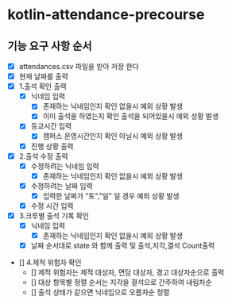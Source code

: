 # kotlin-attendance-precourse

## 기능 요구 사항 순서
- [x] attendances.csv 파일을 받아 저장 한다
- [x] 현재 날짜를 출력
- [x] 1.출석 확인 출력
  - [x] 닉네임 입력
    - [x] 존재하는 닉네임인지 확인 없을시 예외 상황 발생
    - [x] 이미 출석을 하였는지 확인 출석을 되어있을시 예외 상황 발생 
  - [x] 등교시간 입력
    -[x] 캠퍼스 운영시간인지 확인 아닐시 예외 상황 발생 
  - [x] 진행 상황 출력
- [x] 2.출석 수정 출력
  - [x] 수정하려는 닉네임 입력
    - [x] 존재하는 닉네임인지 확인 없을시 예외 상황 발생
  - [x] 수정하려는 날짜 입력
    - [x] 입력한 날짜가 "토","일" 일 경우 예외 상황 발생
  - [x] 수정 시간 입력
- [x] 3.크루별 출석 기록 확인
  - [x] 닉네임 입력
    - [x] 존재하는 닉네임인지 확인 없을시 예외 상황 발생
  - [x] 날짜 순서대로 state 와 함께 출력 및 출석,지각,결석 Count출력
- [] 4.제적 위험자 확인
  - [] 제적 위험자는 제적 대상자, 면담 대상자, 경고 대상자순으로 출력
  - [] 대상 항목별 정렬 순서는 지각을 결석으로 간주하여 내림차순
  - [] 출석 상태가 같으면 닉네임으로 오름차순 정렬